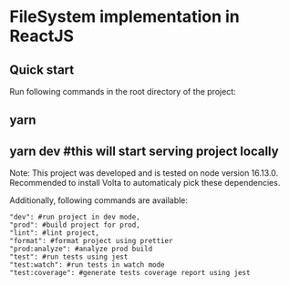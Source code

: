 # FileSystem implementation in ReactJS

## Quick start

Run following commands in the root directory of the project:

## yarn

## yarn dev #this will start serving project locally

Note: This project was developed and is tested on node version 16.13.0.
Recommended to install Volta to automaticaly pick these dependencies.

Additionally, following commands are available:

```
"dev": #run project in dev mode,
"prod": #build project for prod,
"lint": #lint project,
"format": #format project using prettier
"prod:analyze": #analyze prod build
"test": #run tests using jest
"test:watch": #run tests in watch mode
"test:coverage": #generate tests coverage report using jest

```
